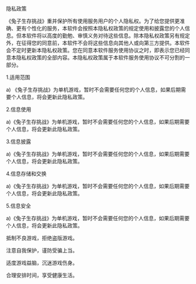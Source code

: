 隐私政策

《兔子生存挑战》重并保护所有使用服务用户的个人隐私权。为了给您提供更准确、更有个性化的服务，本软件会按照本隐私权政策的规定使用和披露您的个人信息。但本软件将以高度的勤勉、审慎义务对待这些信息。除本隐私权政策另有规定外，在征得您的同意前，本软件不会将这些信息向其他人或向第三方提供。本软件会不定时更新本隐私权政策。您在同意本软件服务使用协议之时，即表示您已经同意本隐私权政策的全部内容。本隐私权政策属于本软件服务使用协议不可分割的一部分。

1.适用范围

a) 《兔子生存挑战》为单机游戏，暂时不会需要任何您的个人信息，如果后期需要个人信息，将会更新此隐私政策。

2.信息使用

a)《兔子生存挑战》为单机游戏，暂时不会需要任何您的个人信息，如果后期需要个人信息，将会更新此隐私政策。

3.信息披露

a)《兔子生存挑战》为单机游戏，暂时不会需要任何您的个人信息，如果后期需要个人信息，将会更新此隐私政策。

4.信息存储和交换

a)《兔子生存挑战》为单机游戏，暂时不会需要任何您的个人信息，如果后期需要个人信息，将会更新此隐私政策。

5.信息安全

a)《兔子生存挑战》为单机游戏，暂时不会需要任何您的个人信息，如果后期需要个人信息，将会更新此隐私政策。

抵制不良游戏，拒绝盗版游戏。

注意自我保护，谨防受骗上当。

适度游戏益脑，沉迷游戏伤身。

合理安排时间，享受健康生活。

